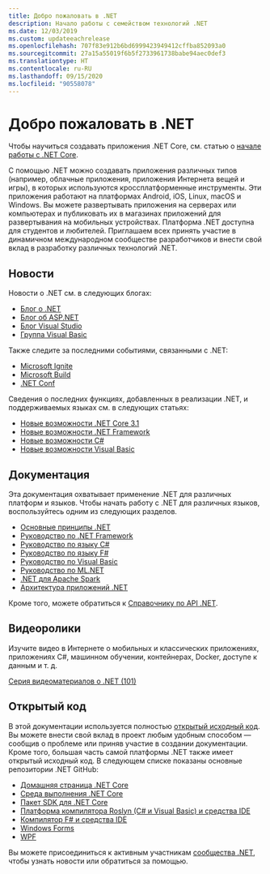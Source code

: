 ```yaml
---
title: Добро пожаловать в .NET
description: Начало работы с семейством технологий .NET
ms.date: 12/03/2019
ms.custom: updateeachrelease
ms.openlocfilehash: 707f83e912b6bd6999423949412cffba852093a0
ms.sourcegitcommit: 27a15a55019f6b5f2733961738babe94aec0def3
ms.translationtype: HT
ms.contentlocale: ru-RU
ms.lasthandoff: 09/15/2020
ms.locfileid: "90558078"
---
```

# <a name="welcome-to-net"></a>Добро пожаловать в .NET

Чтобы научиться создавать приложения .NET Core, см. статью о [начале работы с .NET Core](core/get-started.md).

С помощью .NET можно создавать приложения различных типов (например, облачные приложения, приложения Интернета вещей и игры), в которых используются кроссплатформенные инструменты. Эти приложения работают на платформах Android, iOS, Linux, macOS и Windows. Вы можете развертывать приложения на серверах или компьютерах и публиковать их в магазинах приложений для развертывания на мобильных устройствах. Платформа .NET доступна для студентов и любителей. Приглашаем всех принять участие в динамичном международном сообществе разработчиков и внести свой вклад в разработку различных технологий .NET.

## <a name="news"></a>Новости

Новости о .NET см. в следующих блогах:

- [Блог о .NET](https://devblogs.microsoft.com/dotnet/)
- [Блог об ASP.NET](https://devblogs.microsoft.com/aspnet/)
- [Блог Visual Studio](https://devblogs.microsoft.com/visualstudio/)
- [Группа Visual Basic](https://devblogs.microsoft.com/vbteam/)

Также следите за последними событиями, связанными с .NET:

- [Microsoft Ignite](https://www.microsoft.com/ignite)
- [Microsoft Build](https://www.microsoft.com/build)
- [.NET Conf](https://www.dotnetconf.net/)

Сведения о последних функциях, добавленных в реализации .NET, и поддерживаемых языках см. в следующих статьях:

- [Новые возможности .NET Core 3.1](core/whats-new/dotnet-core-3-1.md)
- [Новые возможности .NET Framework](framework/whats-new/index.md)
- [Новые возможности C#](./csharp/whats-new/csharp-9.md)
- [Новые возможности Visual Basic](visual-basic/whats-new/index.md)

## <a name="documentation"></a>Документация

Эта документация охватывает применение .NET для различных платформ и языков. Чтобы начать работу с .NET для различных языков, воспользуйтесь одним из следующих разделов.

- [Основные принципы .NET](fundamentals/index.yml)
- [Руководство по .NET Framework](framework/index.yml)
- [Руководство по языку C#](csharp/index.yml)
- [Руководство по языку F#](fsharp/index.yml)
- [Руководство по Visual Basic](visual-basic/index.yml)
- [Руководство по ML.NET](machine-learning/index.yml)
- [.NET для Apache Spark](spark/index.yml)
- [Архитектура приложений .NET](architecture/index.yml)

Кроме того, можете обратиться к [Справочнику по API .NET](../api/index.md).

## <a name="videos"></a>Видеоролики

Изучите видео в Интернете о мобильных и классических приложениях, приложениях C#, машинном обучении, контейнерах, Docker, доступе к данным и т. д.

[Серия видеоматериалов о .NET (101)](https://dotnet.microsoft.com/learn/videos)

## <a name="open-source"></a>Открытый код

В этой документации используется полностью [открытый исходный код](https://github.com/dotnet/docs). Вы можете внести свой вклад в проект любым удобным способом — сообщив о проблеме или приняв участие в создании документации. Кроме того, большая часть самой платформы .NET также имеет открытый исходный код. В следующем списке показаны основные репозитории .NET GitHub:

- [Домашняя страница .NET Core](https://github.com/dotnet/core)
- [Среда выполнения .NET Core](https://github.com/dotnet/runtime)
- [Пакет SDK для .NET Core](https://github.com/dotnet/sdk)
- [Платформа компилятора Roslyn (C# и Visual Basic) и средства IDE](https://github.com/dotnet/roslyn)
- [Компилятор F# и средства IDE](https://github.com/dotnet/fsharp)
- [Windows Forms](https://github.com/dotnet/winforms)
- [WPF](https://github.com/dotnet/wpf)

Вы можете присоединиться к активным участникам [сообщества .NET](https://dotnet.microsoft.com/platform/community), чтобы узнать новости или обратиться за помощью.
